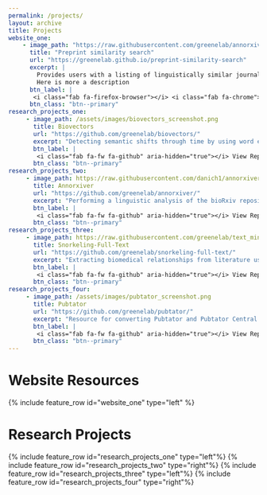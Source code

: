 ```yaml
---
permalink: /projects/
layout: archive
title: Projects
website_one:
    - image_path: "https://raw.githubusercontent.com/greenelab/annorxiver_manuscript/main/content/images/figure-pieces/homescreen_doi.png"
      title: "Preprint similarity search"
      url: "https://greenelab.github.io/preprint-similarity-search"
      excerpt: |
        Provides users with a listing of linguistically similar journals and papers to a preprint of interest.
        Here is more a description
      btn_label: |
       <i class="fab fa-firefox-browser"></i> <i class="fab fa-chrome"></i> Visit Websites
      btn_class: "btn--primary"
research_projects_one:
     - image_path: /assets/images/biovectors_screenshot.png
       title: Biovectors
       url: "https://github.com/greenelab/biovectors/"
       excerpt: "Detecting semantic shifts through time by using word embeddings trained on pubmed Abstracts."
       btn_label: |
        <i class="fab fa-fw fa-github" aria-hidden="true"></i> View Repo
       btn_class: "btn--primary"
research_projects_two:
     - image_path: https://raw.githubusercontent.com/danich1/annorxiver/65ee4a556ab69f2308e5e4d9192905e8cfec3728/figure_generation/output/Figure_2.png
       title: Annorxiver
       url: "https://github.com/greenelab/annorxiver/"
       excerpt: "Performing a linguistic analysis of the bioRxiv repository Lets add more text to see if this parsing will make more sense."
       btn_label: |
        <i class="fab fa-fw fa-github" aria-hidden="true"></i> View Repo
       btn_class: "btn--primary"
research_projects_three:
     - image_path: https://raw.githubusercontent.com/greenelab/text_mined_hetnet_manuscript/3a040e78114208417d2b1784ae558fb323eabe01/content/images/figures/hetionet/metagraph_highlighted_edges.png
       title: Snorkeling-Full-Text
       url: "https://github.com/greenelab/snorkeling-full-text/"
       excerpt: "Extracting biomedical relationships from literature using weak supervision via the Snorkel python library."
       btn_label: |
        <i class="fab fa-fw fa-github" aria-hidden="true"></i> View Repo
       btn_class: "btn--primary"
research_projects_four:
     - image_path: /assets/images/pubtator_screenshot.png
       title: Pubtator
       url: "https://github.com/greenelab/pubtator/"
       excerpt: "Resource for converting Pubtator and Pubtator Central annotations into BioCXML format. (depreciated now that PubMed Central provides BioCXML)."
       btn_label: |
        <i class="fab fa-fw fa-github" aria-hidden="true"></i> View Repo
       btn_class: "btn--primary"
---
```


# Website Resources

{% include feature_row id="website_one" type="left" %}


# Research Projects

{% include feature_row id="research_projects_one" type="left"%}
{% include feature_row id="research_projects_two" type="right"%}
{% include feature_row id="research_projects_three" type="left"%}
{% include feature_row id="research_projects_four" type="right"%}
